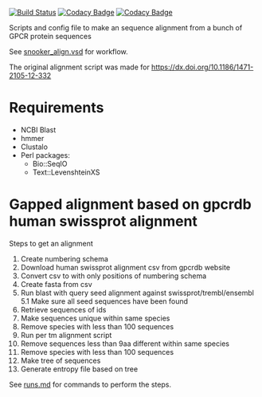 [![Build Status](https://travis-ci.org/3D-e-Chem/snooker-alignment.svg)](https://travis-ci.org/3D-e-Chem/snooker-alignment)
[![Codacy Badge](https://api.codacy.com/project/badge/Grade/eebbe8d8006748e694e6a1668dcad33a)](https://www.codacy.com/app/3D-e-Chem/snooker-alignment?utm_source=github.com&amp;utm_medium=referral&amp;utm_content=3D-e-Chem/snooker-alignment&amp;utm_campaign=Badge_Grade)
[![Codacy Badge](https://api.codacy.com/project/badge/Coverage/eebbe8d8006748e694e6a1668dcad33a)](https://www.codacy.com/app/3D-e-Chem/snooker-alignment?utm_source=github.com&amp;utm_medium=referral&amp;utm_content=3D-e-Chem/snooker-alignment&amp;utm_campaign=Badge_Coverage)

Scripts and config file to make an sequence alignment from a bunch of GPCR protein sequences

See [snooker_align.vsd](snooker_align.vsd) for workflow.

The original alignment script was made for https://dx.doi.org/10.1186/1471-2105-12-332

# Requirements

* NCBI Blast
* hmmer
* Clustalo
* Perl packages:
  * Bio::SeqIO
  * Text::LevenshteinXS

# Gapped alignment based on gpcrdb human swissprot alignment

Steps to get an alignment

1. Create numbering schema
2. Download human swissprot alignment csv from gpcrdb website
3. Convert csv to with only positions of numbering schema
4. Create fasta from csv
5. Run blast with query seed alignment against swissprot/trembl/ensembl
5.1 Make sure all seed sequences have been found
6. Retrieve sequences of ids
7. Make sequences unique within same species
8. Remove species with less than 100 sequences
9. Run per tm alignment script
10. Remove sequences less than 9aa different within same species
11. Remove species with less than 100 sequences
12. Make tree of sequences
13. Generate entropy file based on tree

See [runs.md](runs.md) for commands to perform the steps.
